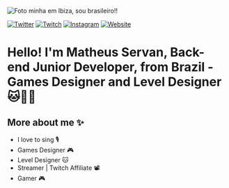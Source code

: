 ![Foto minha em Ibiza, sou brasileiro!!](https://cdn.discordapp.com/attachments/871517772369231923/996149860795428924/bg.jpg)

[![Twitter](https://img.shields.io/badge/-Twitter-1A91DA?style=for-the-badge&logo=Twitter&logoColor=white)](https://twitter.com/_Math226)
[![Twitch](https://img.shields.io/badge/-Twitch-522D94?style=for-the-badge&logo=Twitch&logoColor=white)](https://www.twitch.tv/maattth)
[![Instagram](https://img.shields.io/badge/-Instagram-FD1D5B?style=for-the-badge&logo=Instagram&logoColor=white)](https://www.instagram.com/math226/)
[![Website](https://img.shields.io/badge/-Website-41A6B6?style=for-the-badge)](https://konect.gg/math226)

# Hello! I'm Matheus Servan, Back-end Junior Developer, from Brazil - Games Designer and Level Designer 🐱👩‍💻

## More about me ✨
- I love to sing 🎙️
- Games Designer 🎮
- Level Designer 🐱
- Streamer | Twitch Affiliate 📽️
- Gamer 🎮
